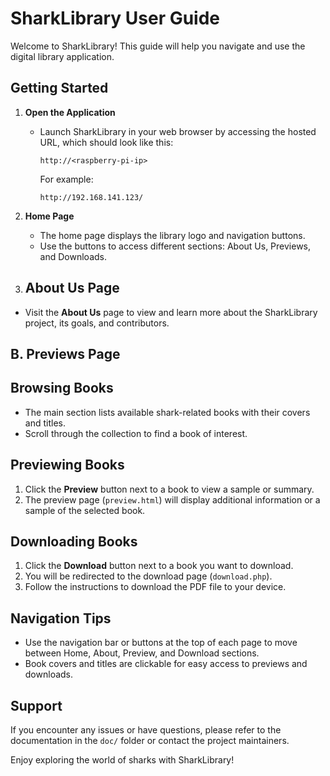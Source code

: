 # SharkLibrary User Guide

Welcome to SharkLibrary! This guide will help you navigate and use the digital library application.

## Getting Started

1. **Open the Application**
   - Launch SharkLibrary in your web browser by accessing the hosted URL, which should look like this:
     ```
     http://<raspberry-pi-ip>
     ```
     For example:
     ```
     http://192.168.141.123/
     ```
2. **Home Page**
   - The home page displays the library logo and navigation buttons.
   - Use the buttons to access different sections: About Us, Previews, and Downloads.

3. ## About Us Page

- Visit the **About Us** page to view and learn more about the SharkLibrary project, its goals, and contributors.

## B. Previews Page
## Browsing Books

- The main section lists available shark-related books with their covers and titles.
- Scroll through the collection to find a book of interest.

## Previewing Books

1. Click the **Preview** button next to a book to view a sample or summary.
2. The preview page (`preview.html`) will display additional information or a sample of the selected book.

## Downloading Books

1. Click the **Download** button next to a book you want to download.
2. You will be redirected to the download page (`download.php`).
3. Follow the instructions to download the PDF file to your device.

## Navigation Tips

- Use the navigation bar or buttons at the top of each page to move between Home, About, Preview, and Download sections.
- Book covers and titles are clickable for easy access to previews and downloads.

## Support

If you encounter any issues or have questions, please refer to the documentation in the `doc/` folder or contact the project maintainers.

Enjoy exploring the world of sharks with SharkLibrary!
